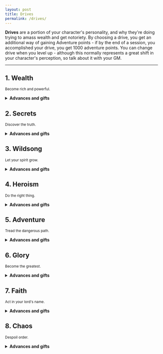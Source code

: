 ```yaml
---
layout: post
title: Drives
permalink: /drives/
---
```

<b>Drives</b> are a portion of your character's personality, and why they're doing trying to amass wealth and get notoriety. By choosing a drive, you get an additional way of gaining Adventure points - if by the end of a session, you accomplished your drive, you get 1000 adventure points. You can change drive when you level up - although this normally represents a great shift in your character's perception, so talk about it with your GM.

***
## 1. Wealth
<small>Become rich and powerful.</small>

<details markdown="1">
<summary><b>Advances and gifts</b></summary>

<h3>Advances</h3>

1. <b>Minor</b> - Acquire 1000c after an excursion.
2. <b>Minor</b> - Put the rest of your team in more danger in the pursuit of treasure.
3. <b>Minor</b> - Be known on a first-name basis by 3 influential people - for better or for worse.
4. <b>Minor</b> - Sabotage someone's connections.
5. <b>Minor</b> - Display your wealth ostentatiously.
6. <b>Minor</b> - Make an offer someone can't refuse.
7. <b>Minor</b> -
8. <b>Minor</b> -
9. <b>Minor</b> -
10. <b>Minor</b> -
11. <b>Minor</b> -
12. <b>Minor</b> -
13. <b>Minor</b> -
14. <b>Minor</b> -
15. <b>Minor</b> -
16. <b>Major</b> - Ally yourself with a powerful contact.
17. <b>Major</b> - Sell your soul in exchange for something you want.
18. <b>Major</b> - Betray a powerful contact.
19. <b>Major</b> - Become a lord, or receive a similarly powerful title.
20. <b>Major</b> -

<h3>Minor gifts</h3>

1. <b></b> - 
2. <b></b> - 
3. <b></b> - 
4. <b></b> -
5. <b></b> -
6. <b></b> -
7. <b></b> -
8. <b></b> -
9. <b></b> -
10. <b></b> -
11. <b></b> -
12. <b></b> -

<h3>Major gifts</h3>

1. <b></b> - 
2. <b></b> - 
3. <b></b> - 
4. <b></b> -

</details>

## 2. Secrets
<small>Discover the truth.</small>

<details markdown="1">
<summary><b>Advances and gifts</b></summary>

<h3>Advances</h3>

1. <b>Minor</b> - Allude to the events that brought you down the path of forbidden knowledge.
2. <b>Minor</b> - Put the acquisition of knowledge above preserving the lives of your allies.
3. <b>Minor</b> - Find out what someone was trying to conceal.
4. <b>Minor</b> - Destroy evidence that proves one of your theories to be false.
5. <b>Minor</b> - Find a language that no one knows how to speak.
6. <b>Minor</b> - Find a helpful text or painting.
7. <b>Minor</b> - Acquire a contact who has access to useful information.
8. <b>Minor</b> - Reveal your shocking findings to the public.
9. <b>Minor</b> - Establish a connection between two areas.
10. <b>Minor</b> - Dissect a rare creature in a lab.
11. <b>Minor</b> - Buy cutting-edge equipment and use it.
12. <b>Minor</b> - Get into trouble as someone discovers your shady past.
13. <b>Minor</b> - Let your curiosity lead you into danger.
14. <b>Minor</b> - Witness something no mortal mind can fathom.
15. <b>Minor</b> -
16. <b>Major</b> - Become completely insane.
17. <b>Major</b> - Find out the truth behind a great secret.
18. <b>Major</b> - Participate in the elaboration of a conspiracy.
19. <b>Major</b> - Discover a source of forgotten knowledge.
20. <b>Major</b> -

<h3>Minor gifts</h3>

1. <b>Mysteries</b> - 
2. <b></b> - 
3. <b></b> - 
4. <b></b> -
5. <b></b> -
6. <b></b> -
7. <b></b> -
8. <b></b> -
9. <b></b> -
10. <b></b> -
11. <b></b> -
12. <b></b> -

<h3>Major gifts</h3>

1. <b></b> - 
2. <b></b> - 
3. <b></b> - 
4. <b></b> -

</details>

## 3. Wildsong
<small>Let your spirit grow.</small>

<details markdown="1">
<summary><b>Advances and gifts</b></summary>

<h3>Advances</h3>

1. <b>Minor</b> - Following a lengthy ritual, name That Which Is Nature. Only refer to it by this name henceforth.
2. <b>Minor</b> - See something from your dreams in real life.
3. <b>Minor</b> - Consume something from the deepest reaches of nature.
4. <b>Minor</b> - Perform a strange ritual at a loci of power.
5. <b>Minor</b> - Damage a town so that nature may grow there.
6. <b>Minor</b> - Sacrifice something you love to nature.
7. <b>Minor</b> - Allow a dangerous beast to live, even though you could have killed it.
8. <b>Minor</b> - Communicate with a representative of nature.
9. <b>Minor</b> - Witness an emissary of nature.
10. <b>Minor</b> - Receive insight from a druid, a hermit or something stranger still.
11. <b>Minor</b> - Consume the entirety of a beast your size (flesh, brain, bone).
12. <b>Minor</b> - Witness the majesty of nature.
13. <b>Minor</b> - Put the preservation of nature over the preservation of the life of your allies.
14. <b>Minor</b> - Get lost in nature for a day.
15. <b>Minor</b> - Fall into a psychedelic trance.
16. <b>Major</b> - Establish a lasting bond with a wild beast.
17. <b>Major</b> - Burn a city to the ground, so that nature may take its place.
18. <b>Major</b> - Make it possible for lush vegetation to grow naturally where it couldn't beforehand.
19. <b>Major</b> - 
20. <b>Major</b> -

<h3>Minor gifts</h3>

1. <b></b> - 
2. <b></b> - 
3. <b></b> - 
4. <b></b> -
5. <b></b> -
6. <b></b> -
7. <b></b> -
8. <b></b> -
9. <b></b> -
10. <b></b> -
11. <b></b> -
12. <b></b> -

<h3>Major gifts</h3>

1. <b></b> - 
2. <b></b> - 
3. <b></b> - 
4. <b></b> -

</details>

## 4. Heroism
<small>Do the right thing.</small>

<details markdown="1">
<summary><b>Advances and gifts</b></summary>

<h3>Advances</h3>

1. <b>Minor</b> - Help an influential figure in town.
2. <b>Minor</b> - Rescue someone in peril.
3. <b>Minor</b> - Defend a town that's under attack.
4. <b>Minor</b> - State the truth when it would be preferable not to do so.
5. <b>Minor</b> - Receive orders from a superior, and do them even if they're wrong.
6. <b>Minor</b> - Help someone vulnerable with no intention of being repayed.
7. <b>Minor</b> - Betray someone for a selfish cause.
8. <b>Minor</b> - Allow a lesser evil to fester.
9. <b>Minor</b> - Repair something physical that someone needs.
10. <b>Minor</b> - Spare someone's life.
11. <b>Minor</b> - Punish an NPC for wrongdoing.
12. <b>Minor</b> - Meet an NPC who hates you for what you've done.
13. <b>Minor</b> - Donate needed supplies.
14. <b>Minor</b> - Put yourself in great danger to protect your allies.
15. <b>Minor</b> - Right the wrongs you or your allies have done to an NPC.
16. <b>Major</b> - Protect a town, putting your life on the line.
17. <b>Major</b> - Lead a town to prosperity.
18. <b>Major</b> - Die for a greater cause.
19. <b>Major</b> - Fall from grace.
20. <b>Major</b> - Redeem yourself.

<h3>Minor gifts</h3>

1. <b></b> - 
2. <b></b> - 
3. <b></b> - 
4. <b></b> -
5. <b></b> -
6. <b></b> -
7. <b></b> -
8. <b></b> -
9. <b></b> -
10. <b></b> -
11. <b></b> -
12. <b></b> -

<h3>Major gifts</h3>

1. <b></b> - 
2. <b></b> - 
3. <b></b> - 
4. <b></b> -

</details>

## 5. Adventure
<small>Tread the dangerous path.</small>

<details markdown="1">
<summary><b>Advances and gifts</b></summary>

<h3>Advances</h3>

1. <b>Minor</b> - Engage in reckless abandon in drink, drugs or sex.
2. <b>Minor</b> - Reach an area that's at a total Depth of 4.
3. <b>Minor</b> - Spend 1000c on entertainment, drink and food.
4. <b>Minor</b> - Lose a limb.
5. <b>Minor</b> - Cross a dangerous path.
6. <b>Minor</b> - Get in trouble with the law.
7. <b>Minor</b> - Make a dramatic entrance that risks your life.
8. <b>Minor</b> - Have a cocktail, fighting move or legendary beast named after you.
9. <b>Minor</b> - Go where no one else has stepped foot in the last century.
10. <b>Minor</b> - Win an unarmed brawl in town.
11. <b>Minor</b> - Establish a connection between two areas.
12. <b>Minor</b> - Have a romantic relationship with an NPC.
13. <b>Minor</b> -
14. <b>Minor</b> -
15. <b>Minor</b> -
16. <b>Major</b> - Acquire a rare, powerful magic item.
17. <b>Major</b> - Be the sole survivor of an atrocious event.
18. <b>Major</b> - Die, and return.
19. <b>Major</b> - 
20. <b>Major</b> -

<h3>Minor gifts</h3>

1. <b>Always ready</b> - 
2. <b></b> - 
3. <b></b> - 
4. <b></b> -
5. <b></b> -
6. <b></b> -
7. <b></b> -
8. <b></b> -
9. <b></b> -
10. <b></b> -
11. <b></b> -
12. <b></b> -

<h3>Major gifts</h3>

1. <b></b> - 
2. <b></b> - 
3. <b></b> - 
4. <b></b> -

</details> 

## 6. Glory
<small>Become the greatest.</small>

<details markdown="1">
<summary><b>Advances and gifts</b></summary>

<h3>Advances</h3>

1. <b>Minor</b> - Charm someone with true tales of your exploits.
2. <b>Minor</b> - Slay a beast of 6 to 11 HD.
3. <b>Minor</b> - Defeat a powerful foe one-on-one.
4. <b>Minor</b> - Squander your reputation in front of many.
5. <b>Minor</b> - Refuse to back down when it would be beneficial to do so.
6. <b>Minor</b> - Rush into danger before anyone else.
7. <b>Minor</b> - Succeed at a task that someone else recently failed to achieve.
8. <b>Minor</b> - Establish a connection between two areas.
9. <b>Minor</b> - Kill 5 things in one blow.
10. <b>Minor</b> -
11. <b>Minor</b> -
12. <b>Minor</b> -
13. <b>Minor</b> -
14. <b>Minor</b> -
15. <b>Minor</b> -
16. <b>Major</b> - Slay a beast of 12 HD or higher.
17. <b>Major</b> - Have a landmark named after you.
18. <b>Major</b> - Have your exploits catalogued over a long period of time - do it yourself or hire someone to ofllow you around.
19. <b>Major</b> - Lead an army.
20. <b>Major</b> - 

<h3>Minor gifts</h3>

1. <b></b> - 
2. <b></b> - 
3. <b></b> - 
4. <b></b> -
5. <b></b> -
6. <b></b> -
7. <b></b> -
8. <b></b> -
9. <b></b> -
10. <b></b> -
11. <b></b> -
12. <b></b> -

<h3>Major gifts</h3>

1. <b></b> - 
2. <b></b> - 
3. <b></b> - 
4. <b></b> -

</details>

## 7. Faith
<small>Act in your lord's name.</small>

<details markdown="1">
<summary><b>Advances and gifts</b></summary>

<h3>Advances</h3>

1. <b>Minor</b> - Follow orders from your lord, even if they put you at risk.
2. <b>Minor</b> - Receive orders from your lord.
3. <b>Minor</b> - Rebel against your orders, even though this puts you at risk.
4. <b>Minor</b> - Invoke your lord's name to get what you want.
5. <b>Minor</b> - Let suffering continue, against your own or your allies' wishes.
6. <b>Minor</b> - Perform a strange action that has dire consequences for you and your allies.
7. <b>Minor</b> - Claim you're doing something on behalf of your masters, even though it's for selfish reasons.
8. <b>Minor</b> - Involve an NPC in your lord's schemes.
9. <b>Minor</b> - Spread your lord's name in town, and preach.
10. <b>Minor</b> - Bring bodily harm to those who oppose your lord.
11. <b>Minor</b> - Establish a connection to a place important to your lord.
12. <b>Minor</b> - Witness first-hand the tragic extent of your failings.
13. <b>Minor</b> - Teach someone a valuable lesson according to your lord.
14. <b>Minor</b> -
15. <b>Minor</b> -
16. <b>Major</b> - Destroy something important to your lord.
17. <b>Major</b> - Perform a truly despicable act in your lord's name.
18. <b>Major</b> - Convert an influential NPC to follow your lord.
19. <b>Major</b> - Complete a major objective for your lord, that takes 2 or more sessions to complete.
20. <b>Major</b> - Eliminate, or completely undermine, a faction opposed to your lord.

<h3>Minor gifts</h3>

1. <b></b> - 
2. <b></b> - 
3. <b></b> - 
4. <b></b> -
5. <b></b> -
6. <b></b> -
7. <b></b> -
8. <b></b> -
9. <b></b> -
10. <b></b> -
11. <b></b> -
12. <b></b> -

<h3>Major gifts</h3>

1. <b></b> - 
2. <b></b> - 
3. <b></b> - 
4. <b></b> -

</details>

## 8. Chaos
<small>Despoil order.</small>

<details markdown="1">
<summary><b>Advances and gifts</b></summary>

<h3>Advances</h3>

1. <b>Minor</b> - 
2. <b>Minor</b> - Lead an NPC to revolt against orders given by a superior.
3. <b>Minor</b> - Free a group of NPCs that have been imprisoned.
4. <b>Minor</b> - Destroy an important symbol of a perceived oppressor.
5. <b>Minor</b> - Destroy the equivalent of 1000c's worth of items in an hour.
6. <b>Minor</b> - 
7. <b>Minor</b> -
8. <b>Minor</b> -
9. <b>Minor</b> - Bathe in fresh blood.
10. <b>Minor</b> - 
11. <b>Minor</b> -
12. <b>Minor</b> -
13. <b>Minor</b> -
14. <b>Minor</b> -
15. <b>Minor</b> -
16. <b>Major</b> - Burn a city to the ground.
17. <b>Major</b> - 
18. <b>Major</b> - 
19. <b>Major</b> - 
20. <b>Major</b> -

<h3>Minor gifts</h3>

1. <b></b> - 
2. <b></b> - 
3. <b></b> - 
4. <b></b> -
5. <b></b> -
6. <b></b> -
7. <b></b> -
8. <b></b> -
9. <b></b> -
10. <b></b> -
11. <b></b> -
12. <b></b> -

<h3>Major gifts</h3>

1. <b></b> - 
2. <b></b> - 
3. <b></b> - 
4. <b></b> -

</details>
